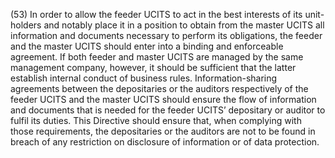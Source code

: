(53) In order to allow the feeder UCITS to act in the best interests of its unit-holders and notably place it in a position to obtain from the master UCITS all information and documents necessary to perform its obligations, the feeder and the master UCITS should enter into a binding and enforceable agreement. If both feeder and master UCITS are managed by the same management company, however, it should be sufficient that the latter establish internal conduct of business rules. Information-sharing agreements between the depositaries or the auditors respectively of the feeder UCITS and the master UCITS should ensure the flow of information and documents that is needed for the feeder UCITS’ depositary or auditor to fulfil its duties. This Directive should ensure that, when complying with those requirements, the depositaries or the auditors are not to be found in breach of any restriction on disclosure of information or of data protection.